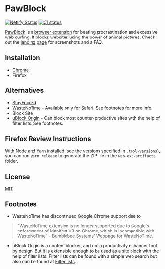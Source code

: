 # PawBlock

[![Netlify Status](https://api.netlify.com/api/v1/badges/07e5b357-76a0-4481-b896-0b240e9075bf/deploy-status)](https://app.netlify.com/sites/pawblock/deploys)
[![CI status](https://github.com/dguo/pawblock/workflows/CI/badge.svg)](https://github.com/dguo/pawblock/actions?query=branch%3Amain)

[PawBlock](https://www.pawblock.dannyguo.com) is a [browser
extension](https://en.wikipedia.org/wiki/Browser_extension) for beating
procrastination and excessive web surfing. It blocks websites using the power of
animal pictures. Check out the [landing page](https://www.pawblock.dannyguo.com)
for screenshots and a FAQ.

## Installation

* [Chrome](https://chrome.google.com/webstore/detail/pawblock/jngmmiaolbliepfphdnelgfcclpnkoja)
* [Firefox](https://addons.mozilla.org/en-US/firefox/addon/pawblock/)

## Alternatives

* [StayFocusd](https://chrome.google.com/webstore/detail/stayfocusd/laankejkbhbdhmipfmgcngdelahlfoji)
* [WasteNoTime](http://www.bumblebeesystems.com/wastenotime/) - Available only for Safari. See footnotes for more info.
* [Block Site](https://chrome.google.com/webstore/detail/block-site/eiimnmioipafcokbfikbljfdeojpcgbh)
* [uBlock Origin](https://ublockorigin.com/) - Can block most counter-productive sites with the help of filter lists. See footnotes.

## Firefox Review Instructions

With Node and Yarn installed (see the versions specified in `.tool-versions`),
you can run `yarn release` to generate the ZIP file in the `web-ext-artifacts`
folder.

## License

[MIT](https://github.com/dguo/pawblock/blob/main/LICENSE)

## Footnotes

* WasteNoTime has discontinued Google Chrome support due to
> "WasteNoTime extension is no longer supported due to Google's enforcement of Manifest V3 on Chrome, which is incompatible with WasteNoTime" - Bumblebee Systems' Webpage for WasteNoTime.

* uBlock Origin is a content blocker, and not a productivity enhancer tool by design. But it is extensible enough to be used as a site block with the help of filter lists. Filter lists can be found with a simple web search but also can be found at [FilterLists](https://filterlists.com).
